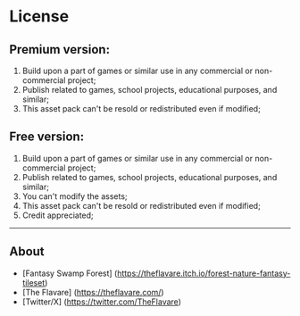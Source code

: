 # License

## Premium version:

1. Build upon a part of games or similar use in any commercial or non-commercial project;
2. Publish related to games, school projects, educational purposes, and similar;
3. This asset pack can't be resold or redistributed even if modified;

## Free version:

1. Build upon a part of games or similar use in any commercial or non-commercial project;
2. Publish related to games, school projects, educational purposes, and similar;
3. You can't modify the assets;
4. This asset pack can't be resold or redistributed even if modified;
5. Credit appreciated;

---

## About

- [Fantasy Swamp Forest] (https://theflavare.itch.io/forest-nature-fantasy-tileset)
- [The Flavare] (https://theflavare.com/)
- [Twitter/X] (https://twitter.com/TheFlavare)
